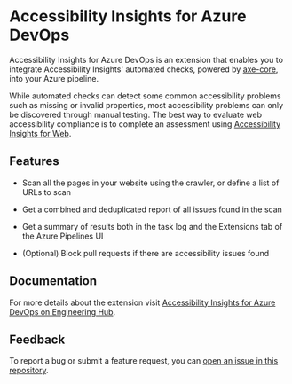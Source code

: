 <!--
Copyright (c) Microsoft Corporation. All rights reserved.
Licensed under the MIT License.
-->

<!--
The contents of this file is used on the extension's marketplace page:
https://marketplace.visualstudio.com/items?itemName=accessibility-insights.prod
-->

# Accessibility Insights for Azure DevOps

Accessibility Insights for Azure DevOps is an extension that enables you to integrate Accessibility Insights' automated checks, powered by [axe-core](https://github.com/dequelabs/axe-core), into your Azure pipeline.

While automated checks can detect some common accessibility problems such as missing or invalid properties, most accessibility problems can only be discovered through manual testing. The best way to evaluate web accessibility compliance is to complete an assessment using [Accessibility Insights for Web](https://accessibilityinsights.io/docs/web/overview/).

## Features

-   Scan all the pages in your website using the crawler, or define a list of URLs to scan

-   Get a combined and deduplicated report of all issues found in the scan

-   Get a summary of results both in the task log and the Extensions tab of the Azure Pipelines UI

-   (Optional) Block pull requests if there are accessibility issues found

## Documentation

For more details about the extension visit [Accessibility Insights for Azure DevOps on Engineering Hub](https://aka.ms/ado-extension-usage).

## Feedback

To report a bug or submit a feature request, you can [open an issue in this repository](https://github.com/microsoft/accessibility-insights-action/issues/new/choose).
